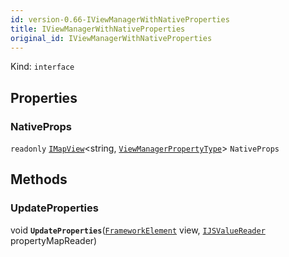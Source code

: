 ```yaml
---
id: version-0.66-IViewManagerWithNativeProperties
title: IViewManagerWithNativeProperties
original_id: IViewManagerWithNativeProperties
---
```


Kind: `interface`



## Properties
### NativeProps
`readonly`  [`IMapView`](https://docs.microsoft.com/uwp/api/Windows.Foundation.Collections.IMapView-2)<string, [`ViewManagerPropertyType`](ViewManagerPropertyType)> `NativeProps`



## Methods
### UpdateProperties
void **`UpdateProperties`**([`FrameworkElement`](https://docs.microsoft.com/uwp/api/Windows.UI.Xaml.FrameworkElement) view, [`IJSValueReader`](IJSValueReader) propertyMapReader)





